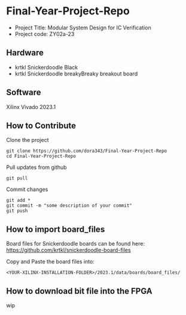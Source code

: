 ﻿# Final-Year-Project-Repo

- Project Title: Modular System Design for IC Verification
- Project code: ZY02a-23

## Hardware
- krtkl Snickerdoodle Black
- krtkl Snickerdoodle breakyBreaky breakout board

## Software
Xilinx Vivado 2023.1

## How to Contribute
Clone the project
```
git clone https://github.com/dora343/Final-Year-Project-Repo
cd Final-Year-Project-Repo
```

Pull updates from github
```
git pull
```

Commit changes
```
git add *
git commit -m "some description of your commit"
git push
```

## How to import board\_files
Board files for Snickerdoodle boards can be found here:
https://github.com/krtkl/snickerdoodle-board-files

Copy and Paste the board files into:
```
<YOUR-XILINX-INSTALLATION-FOLDER>/2023.1/data/boards/board_files/
```

## How to download bit file into the FPGA
wip








